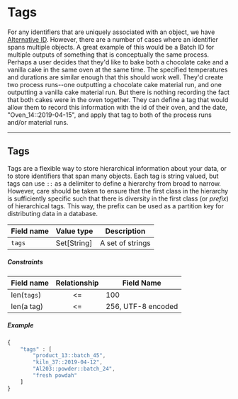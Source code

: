 # Tags

For any identifiers that are uniquely associated with an object, we have [Alternative ID](../unique-identifiers/#alternative-ids).
However, there are a number of cases where an identifier spans multiple objects.
A great example of this would be a Batch ID for multiple outputs of something that is conceptually the same process.
Perhaps a user decides that they'd like to bake both a chocolate cake and a vanilla cake in the same oven at the same time.
The specified temperatures and durations are similar enough that this should work well.
They'd create two process runs--one outputting a chocolate cake material run, and one outputting a vanilla cake material run.
But there is nothing recording the fact that both cakes were in the oven together.
They can define a tag that would allow them to record this information with the id of their oven, and the date, "Oven\_14::2019-04-15", and apply that tag to both of the process runs and/or material runs.

---
## Tags

Tags are a flexible way to store hierarchical information about your data, or to store identifiers that span many objects.
Each tag is string valued, but tags can use `::` as a delimiter to define a hierarchy from broad to narrow.
However, care should be taken to ensure that the first class in the hierarchy is sufficiently specific such that there is diversity in the first class (or _prefix_) of hierarchical tags.
This way, the prefix can be used as a partition key for distributing data in a database.

Field name | Value type | Description
-----------|------------|------------
`tags`     | Set[String]| A set of strings

##### Constraints

Field name  | Relationship | Field Name
------------|:------------:|------------
len(`tags`) | <=           | 100
len(a tag)  | <=           | 256, UTF-8 encoded

##### Example

```javascript
{
    "tags" : [
        "product_13::batch_45", 
        "kiln_37::2019-04-12", 
        "Al203::powder::batch_24",
        "fresh powdah"
    ]
}
```

